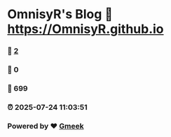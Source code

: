 # OmnisyR's Blog :link: https://OmnisyR.github.io 
### :page_facing_up: [2](https://OmnisyR.github.io/tag.html) 
### :speech_balloon: 0 
### :hibiscus: 699 
### :alarm_clock: 2025-07-24 11:03:51 
### Powered by :heart: [Gmeek](https://github.com/Meekdai/Gmeek)
